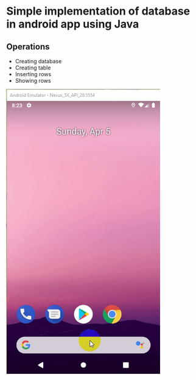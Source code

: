 # Simple implementation of database in android app using Java

## Operations
- Creating database
- Creating table
- Inserting rows
- Showing rows


[![N|Solid](./output.gif)](./output.gif)

